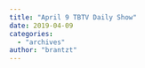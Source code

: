 ```yaml
---
title: "April 9 TBTV Daily Show"
date: 2019-04-09
categories: 
  - "archives"
author: "brantzt"
---
```




